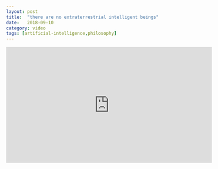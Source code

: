 ```yaml
---
layout: post
title:  "there are no extraterrestrial intelligent beings"
date:   2018-09-10
category: video
tags: [artificial-intelligence,philosophy]
---
```


<iframe width="560" height="315" src="https://www.youtube.com/embed/L3CmtYWO5b4" frameborder="0" allow="accelerometer; autoplay; encrypted-media; gyroscope; picture-in-picture" allowfullscreen></iframe>